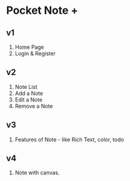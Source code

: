 # Pocket Note +

## v1
1. Home Page
2. Login & Register

## v2
1. Note List
2. Add a Note  
3. Edit a Note 
4. Remove a Note

## v3
1. Features of Note - like Rich Text, color, todo

## v4
1. Note with canvas.
